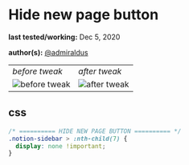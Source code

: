 # Hide new page button

**last tested/working:** Dec 5, 2020

**author(s):** [@admiraldus](https://github.com/admiraldus)

<table border="0">
 <tr>
    <td><i>before tweak</i></td>
    <td><i>after tweak</i></td>
 </tr>
 <tr>
    <td><img alt="before tweak" src="https://i.imgur.com/ghJsn6f.png"></td>
    <td><img alt="after tweak" src="https://i.imgur.com/SXnATRd.png"></td>
 </tr>
</table>

## css

```css
/* ========== HIDE NEW PAGE BUTTON ========== */
.notion-sidebar > :nth-child(7) {
  display: none !important;
}
```
